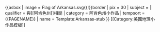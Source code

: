 {{asbox
| image     = Flag of Arkansas.svg{{!}}border
| pix       = 30
| subject   = 
| qualifier = 與[[阿肯色州]]相關
| category  = 阿肯色州小作品
| tempsort  =  {{PAGENAME}}
| name      = Template:Arkansas-stub
}}<noinclude>
[[Category:美國地理小作品模板]]
</noinclude>